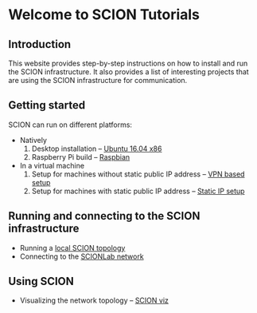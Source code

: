 # Welcome to SCION Tutorials

## Introduction

This website provides step-by-step instructions on how to install and run the SCION infrastructure. It also provides a list of interesting projects that are using the SCION infrastructure for communication.

## Getting started

SCION can run on different platforms:

- Natively
    1. Desktop installation &ndash; [Ubuntu 16.04 x86](native_setup/ubuntu_x86_build)
    2. Raspberry Pi build &ndash; [Raspbian](native_setup/rpi_raspbian)
- In a virtual machine
    1. Setup for machines without static public IP address &ndash; [VPN based setup](virtual_machine_setup/dynamic_ip/)
    2. Setup for machines with static public IP address &ndash; [Static IP setup](virtual_machine_setup/static_ip/)

## Running and connecting to the SCION infrastructure

- Running a [local SCION topology](/general_scion_configuration/local_top)
- Connecting to the [SCIONLab network](/general_scion_configuration/vpn_setup)

## Using SCION

- Visualizing the network topology &ndash; [SCION viz](/as_visualization/running_asviz)
